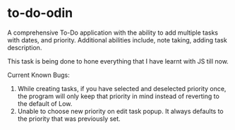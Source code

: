 # to-do-odin

A comprehensive To-Do application with the ability to add multiple tasks with dates, and priority.
Additional abilities include, note taking, adding task description.

This task is being done to hone everything that I have learnt with JS till now.

Current Known Bugs:
1. While creating tasks, if you have selected and deselected priority once, the program will only keep that priority in mind instead of reverting to the default of Low.
2. Unable to choose new priority on edit task popup. It always defaults to the priority that was previously set.